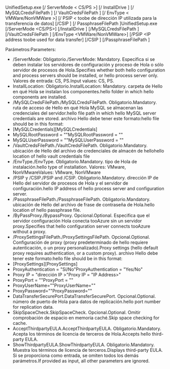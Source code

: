 <span data-ttu-id="ace16-101">UnifiedSetup.exe [/ ServerMode < CS/PS >] [/ InstallDrive <DriveLetter>] [/ MySQLCredsFilePath <MySQL credentials file path>] [/ VaultCredsFilePath <Vault credentials file path>] [/ EnvType < VMWare/NonVMWare >] [/ PSIP < toobe de dirección IP utilizada para la transferencia de datos] [/CSIP <IP address of CS toobe registered with>] [/ PassphraseFilePath <Passphrase file path>]</span><span class="sxs-lookup"><span data-stu-id="ace16-101">UnifiedSetup.exe [/ServerMode <CS/PS>] [/InstallDrive <DriveLetter>] [/MySQLCredsFilePath <MySQL credentials file path>] [/VaultCredsFilePath <Vault credentials file path>] [/EnvType <VMWare/NonVMWare>] [/PSIP <IP address toobe used for data transfer] [/CSIP <IP address of CS toobe registered with>] [/PassphraseFilePath <Passphrase file path>]</span></span>

<span data-ttu-id="ace16-102">Parámetros:</span><span class="sxs-lookup"><span data-stu-id="ace16-102">Parameters:</span></span>

* <span data-ttu-id="ace16-103">/ServerMode: Obligatorio.</span><span class="sxs-lookup"><span data-stu-id="ace16-103">/ServerMode: Mandatory.</span></span> <span data-ttu-id="ace16-104">Especifica si se deben instalar los servidores de configuración y proceso de Hola o sólo servidor de procesos de Hola.</span><span class="sxs-lookup"><span data-stu-id="ace16-104">Specifies whether both hello configuration and process servers should be installed, or hello process server only.</span></span> <span data-ttu-id="ace16-105">Valores de entrada: CS, PS.</span><span class="sxs-lookup"><span data-stu-id="ace16-105">Input values: CS, PS.</span></span>
* <span data-ttu-id="ace16-106">InstallLocation: Obligatorio.</span><span class="sxs-lookup"><span data-stu-id="ace16-106">InstallLocation: Mandatory.</span></span> <span data-ttu-id="ace16-107">carpeta de Hello en qué Hola se instalan los componentes.</span><span class="sxs-lookup"><span data-stu-id="ace16-107">hello folder in which hello components are installed.</span></span>
* <span data-ttu-id="ace16-108">/MySQLCredsFilePath.</span><span class="sxs-lookup"><span data-stu-id="ace16-108">/MySQLCredsFilePath.</span></span> <span data-ttu-id="ace16-109">Obligatorio.</span><span class="sxs-lookup"><span data-stu-id="ace16-109">Mandatory.</span></span> <span data-ttu-id="ace16-110">ruta de acceso de Hello en qué Hola MySQL se almacenan las credenciales del servidor.</span><span class="sxs-lookup"><span data-stu-id="ace16-110">hello file path in which hello MySQL server credentials are stored.</span></span> <span data-ttu-id="ace16-111">archivo Hello debe tener este formato:</span><span class="sxs-lookup"><span data-stu-id="ace16-111">hello file should be in this format:</span></span>
* <span data-ttu-id="ace16-112">[MySQLCredentials]</span><span class="sxs-lookup"><span data-stu-id="ace16-112">[MySQLCredentials]</span></span>
* <span data-ttu-id="ace16-113">MySQLRootPassword = "<Password>"</span><span class="sxs-lookup"><span data-stu-id="ace16-113">MySQLRootPassword = "<Password>"</span></span>
* <span data-ttu-id="ace16-114">MySQLUserPassword = "<Password>"</span><span class="sxs-lookup"><span data-stu-id="ace16-114">MySQLUserPassword = "<Password>"</span></span>
* <span data-ttu-id="ace16-115">/VaultCredsFilePath.</span><span class="sxs-lookup"><span data-stu-id="ace16-115">/VaultCredsFilePath.</span></span> <span data-ttu-id="ace16-116">Obligatorio.</span><span class="sxs-lookup"><span data-stu-id="ace16-116">Mandatory.</span></span> <span data-ttu-id="ace16-117">ubicación de Hello del archivo de credenciales de almacén de hello</span><span class="sxs-lookup"><span data-stu-id="ace16-117">hello location of hello vault credentials file</span></span>
* <span data-ttu-id="ace16-118">/EnvType.</span><span class="sxs-lookup"><span data-stu-id="ace16-118">/EnvType.</span></span> <span data-ttu-id="ace16-119">Obligatorio.</span><span class="sxs-lookup"><span data-stu-id="ace16-119">Mandatory.</span></span> <span data-ttu-id="ace16-120">tipo de Hola de instalación.</span><span class="sxs-lookup"><span data-stu-id="ace16-120">hello type of installation.</span></span> <span data-ttu-id="ace16-121">Valores: VMware, NonVMware</span><span class="sxs-lookup"><span data-stu-id="ace16-121">Values: VMware, NonVMware</span></span>
* <span data-ttu-id="ace16-122">/PSIP y /CSIP.</span><span class="sxs-lookup"><span data-stu-id="ace16-122">/PSIP and /CSIP.</span></span> <span data-ttu-id="ace16-123">Obligatorio.</span><span class="sxs-lookup"><span data-stu-id="ace16-123">Mandatory.</span></span> <span data-ttu-id="ace16-124">dirección IP de Hello del servidor de procesos de Hola y el servidor de configuración.</span><span class="sxs-lookup"><span data-stu-id="ace16-124">hello IP address of hello process server and configuration server.</span></span>
* <span data-ttu-id="ace16-125">/PassphraseFilePath.</span><span class="sxs-lookup"><span data-stu-id="ace16-125">/PassphraseFilePath.</span></span> <span data-ttu-id="ace16-126">Obligatorio.</span><span class="sxs-lookup"><span data-stu-id="ace16-126">Mandatory.</span></span> <span data-ttu-id="ace16-127">ubicación de Hello del archivo de frase de contraseña de Hola.</span><span class="sxs-lookup"><span data-stu-id="ace16-127">hello location of hello passphrase file.</span></span>
* <span data-ttu-id="ace16-128">/ByPassProxy.</span><span class="sxs-lookup"><span data-stu-id="ace16-128">/BypassProxy.</span></span> <span data-ttu-id="ace16-129">Opcional.</span><span class="sxs-lookup"><span data-stu-id="ace16-129">Optional.</span></span> <span data-ttu-id="ace16-130">Especifica que el servidor configuración Hola conecta tooAzure sin un servidor proxy.</span><span class="sxs-lookup"><span data-stu-id="ace16-130">Specifies that hello configuration server connects tooAzure without a proxy.</span></span>
* <span data-ttu-id="ace16-131">/ProxySettingsFilePath.</span><span class="sxs-lookup"><span data-stu-id="ace16-131">/ProxySettingsFilePath.</span></span> <span data-ttu-id="ace16-132">Opcional.</span><span class="sxs-lookup"><span data-stu-id="ace16-132">Optional.</span></span> <span data-ttu-id="ace16-133">Configuración de proxy (proxy predeterminado de hello requiere autenticación, o un proxy personalizado).</span><span class="sxs-lookup"><span data-stu-id="ace16-133">Proxy settings (hello default proxy requires authentication, or a custom proxy).</span></span> <span data-ttu-id="ace16-134">archivo Hello debe tener este formato:</span><span class="sxs-lookup"><span data-stu-id="ace16-134">hello file should be in this format:</span></span>
* <span data-ttu-id="ace16-135">[ProxySettings]</span><span class="sxs-lookup"><span data-stu-id="ace16-135">[ProxySettings]</span></span>
* <span data-ttu-id="ace16-136">ProxyAuthentication = "Sí/No"</span><span class="sxs-lookup"><span data-stu-id="ace16-136">ProxyAuthentication = "Yes/No"</span></span>
* <span data-ttu-id="ace16-137">Proxy IP = "dirección IP >"</span><span class="sxs-lookup"><span data-stu-id="ace16-137">Proxy IP = "IP Address>"</span></span>
* <span data-ttu-id="ace16-138">ProxyPort = "<Port>"</span><span class="sxs-lookup"><span data-stu-id="ace16-138">ProxyPort = "<Port>"</span></span>
* <span data-ttu-id="ace16-139">ProxyUserName="<User Name>"</span><span class="sxs-lookup"><span data-stu-id="ace16-139">ProxyUserName="<User Name>"</span></span>
* <span data-ttu-id="ace16-140">ProxyPassword="<Password>"</span><span class="sxs-lookup"><span data-stu-id="ace16-140">ProxyPassword="<Password>"</span></span>
* <span data-ttu-id="ace16-141">DataTransferSecurePort.</span><span class="sxs-lookup"><span data-stu-id="ace16-141">DataTransferSecurePort.</span></span> <span data-ttu-id="ace16-142">Opcional.</span><span class="sxs-lookup"><span data-stu-id="ace16-142">Optional.</span></span> <span data-ttu-id="ace16-143">número de puerto de Hola para datos de replicación.</span><span class="sxs-lookup"><span data-stu-id="ace16-143">hello port number for replication data.</span></span>
* <span data-ttu-id="ace16-144">SkipSpaceCheck.</span><span class="sxs-lookup"><span data-stu-id="ace16-144">SkipSpaceCheck.</span></span> <span data-ttu-id="ace16-145">Opcional.</span><span class="sxs-lookup"><span data-stu-id="ace16-145">Optional.</span></span> <span data-ttu-id="ace16-146">Omitir comprobación de espacio en memoria caché.</span><span class="sxs-lookup"><span data-stu-id="ace16-146">Skip space checking for cache.</span></span>
* <span data-ttu-id="ace16-147">AcceptThirdpartyEULA.</span><span class="sxs-lookup"><span data-stu-id="ace16-147">AcceptThirdpartyEULA.</span></span> <span data-ttu-id="ace16-148">Obligatorio.</span><span class="sxs-lookup"><span data-stu-id="ace16-148">Mandatory.</span></span> <span data-ttu-id="ace16-149">Acepta los términos de licencia de terceros de Hola.</span><span class="sxs-lookup"><span data-stu-id="ace16-149">Accepts hello third-party EULA.</span></span>
* <span data-ttu-id="ace16-150">ShowThirdpartyEULA.</span><span class="sxs-lookup"><span data-stu-id="ace16-150">ShowThirdpartyEULA.</span></span> <span data-ttu-id="ace16-151">Obligatorio.</span><span class="sxs-lookup"><span data-stu-id="ace16-151">Mandatory.</span></span> <span data-ttu-id="ace16-152">Muestra los términos de licencia de terceros.</span><span class="sxs-lookup"><span data-stu-id="ace16-152">Displays third-party EULA.</span></span> <span data-ttu-id="ace16-153">Si se proporciona como entrada, se omiten todos los demás parámetros.</span><span class="sxs-lookup"><span data-stu-id="ace16-153">If provided as input, all other parameters are ignored.</span></span>
